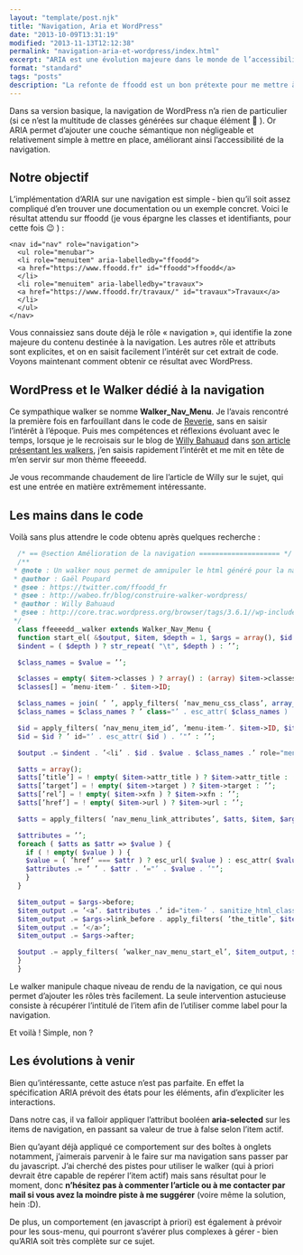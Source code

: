```yaml
---
layout: "template/post.njk"
title: "Navigation, Aria et WordPress"
date: "2013-10-09T13:31:19"
modified: "2013-11-13T12:12:38"
permalink: "navigation-aria-et-wordpress/index.html"
excerpt: "ARIA est une évolution majeure dans le monde de l’accessibilité web, mais bien que candidat à la recommandation au W3C depuis 2011 elle est relativement peu implémentée – notamment dans WordPress."
format: "standard"
tags: "posts"
description: "La refonte de ffoodd est un bon prétexte pour me mettre à niveau sur certaines nouveautés, dont ARIA : je connaissais les rôles \"landmarks\" principaux, mais assez peu les autres propriétés et leur utilité. Voilà qui est corrigé !"
---
```

Dans sa version basique, la navigation de WordPress n’a rien de particulier (si ce n’est la multitude de classes générées sur chaque élément 🙁 ). Or ARIA permet d’ajouter une couche sémantique non négligeable et relativement simple à mettre en place, améliorant ainsi l’accessibilité de la navigation.

## Notre objectif

L’implémentation d’ARIA sur une navigation est simple ‐ bien qu’il soit assez compliqué d’en trouver une documentation ou un exemple concret. Voici le résultat attendu sur ffoodd (je vous épargne les classes et identifiants, pour cette fois 😉 ) :

```markup
<nav id="nav" role="navigation">
  <ul role="menubar">
  <li role="menuitem" aria-labelledby="ffoodd">
  <a href="https://www.ffoodd.fr" id="ffoodd">ffoodd</a>
  </li>
  <li role="menuitem" aria-labelledby="travaux">
  <a href="https://www.ffoodd.fr/travaux/" id="travaux">Travaux</a>
  </li>
  </ul> 
</nav>
```

Vous connaissiez sans doute déjà le rôle «&nbsp;navigation&nbsp;», qui identifie la zone majeure du contenu destinée à la navigation. Les autres rôle et attributs sont explicites, et on en saisit facilement l’intérêt sur cet extrait de code. Voyons maintenant comment obtenir ce résultat avec WordPress.

## WordPress et le Walker dédié à la navigation

Ce sympathique walker se nomme **Walker\_Nav\_Menu**. Je l’avais rencontré la première fois en farfouillant dans le code de [Reverie](http://themefortress.com/reverie/ "Reverie - un starter theme pour WordPress (nouvelle fenêtre)"), sans en saisir l’intérêt à l’époque. Puis mes compétences et réflexions évoluant avec le temps, lorsque je le recroisais sur le blog de [Willy Bahuaud](https://twitter.com/willybahuaud "Willy Bahuaud sur Twitter (nouvelle fenêtre)") dans [son article présentant les walkers](http://wabeo.fr/blog/construire-walker-wordpress/ "Construire un walker WordPress (nouvelle fenêtre)"), j’en saisis rapidement l’intérêt et me mit en tête de m’en servir sur mon thème ffeeeedd.

Je vous recommande chaudement de lire l’article de Willy sur le sujet, qui est une entrée en matière extrêmement intéressante.

## Les mains dans le code

Voilà sans plus attendre le code obtenu après quelques recherche :

```php
  /* == @section Amélioration de la navigation ==================== */
  /**
 * @note : Un walker nous permet de amnipuler le html généré pour la navigation afin d’y ajouter les roles aria qui vont bien.
 * @author : Gaël Poupard
 * @see : https://twitter.com/ffoodd_fr
 * @see : http://wabeo.fr/blog/construire-walker-wordpress/
 * @author : Willy Bahuaud
 * @see : http://core.trac.wordpress.org/browser/tags/3.6.1//wp-includes/nav-menu-template.php#L0
 */
  class ffeeeedd__walker extends Walker_Nav_Menu {
  function start_el( &$output, $item, $depth = 1, $args = array(), $id = 0 ) {
  $indent = ( $depth ) ? str_repeat( "\t", $depth ) : ’’;

  $class_names = $value = ’’;

  $classes = empty( $item->classes ) ? array() : (array) $item->classes;
  $classes[] = ’menu-item-’ . $item->ID;

  $class_names = join( ’ ’, apply_filters( ’nav_menu_css_class’, array_filter( $classes ), $item, $args ) );
  $class_names = $class_names ? ’ class="’ . esc_attr( $class_names ) . ’"’ : ’’;

  $id = apply_filters( ’nav_menu_item_id’, ’menu-item-’. $item->ID, $item, $args );
  $id = $id ? ’ id="’ . esc_attr( $id ) . ’"’ : ’’;

  $output .= $indent . ’<li’ . $id . $value . $class_names .’ role="menuitem" aria-labelledby="item-’ . sanitize_html_class( apply_filters( ’the_title’, $item->title, $item->ID ) ) . ’">’;

  $atts = array();
  $atts[’title’] = ! empty( $item->attr_title ) ? $item->attr_title : ’’;
  $atts[’target’] = ! empty( $item->target ) ? $item->target : ’’;
  $atts[’rel’] = ! empty( $item->xfn ) ? $item->xfn : ’’;
  $atts[’href’] = ! empty( $item->url ) ? $item->url : ’’;

  $atts = apply_filters( ’nav_menu_link_attributes’, $atts, $item, $args );

  $attributes = ’’;
  foreach ( $atts as $attr => $value ) {
    if ( ! empty( $value ) ) {
    $value = ( ’href’ === $attr ) ? esc_url( $value ) : esc_attr( $value );
    $attributes .= ’ ’ . $attr . ’="’ . $value . ’"’;
    }
  }

  $item_output = $args->before;
  $item_output .= ’<a’. $attributes .’ id="item-’ . sanitize_html_class( apply_filters( ’the_title’, $item->title, $item->ID ) ) . ’">’;
  $item_output .= $args->link_before . apply_filters( ’the_title’, $item->title, $item->ID ) . $args->link_after;
  $item_output .= ’</a>’;
  $item_output .= $args->after;

  $output .= apply_filters( ’walker_nav_menu_start_el’, $item_output, $item, $depth, $args );
  }
  }
```

Le walker manipule chaque niveau de rendu de la navigation, ce qui nous permet d’ajouter les rôles très facilement. La seule intervention astucieuse consiste à récupérer l’intitulé de l’item afin de l’utiliser comme label pour la navigation.

Et voilà ! Simple, non ?

## Les évolutions à venir

Bien qu’intéressante, cette astuce n’est pas parfaite. En effet la spécification ARIA prévoit des états pour les éléments, afin d’expliciter les interactions.

Dans notre cas, il va falloir appliquer l’attribut booléen **aria-selected** sur les items de navigation, en passant sa valeur de true à false selon l’item actif.

Bien qu’ayant déjà appliqué ce comportement sur des boîtes à onglets notamment, j’aimerais parvenir à le faire sur ma navigation sans passer par du javascript. J’ai cherché des pistes pour utiliser le walker (qui à priori devrait être capable de repérer l’item actif) mais sans résultat pour le moment, donc **n’hésitez pas à commenter l’article ou à me contacter par mail si vous avez la moindre piste à me suggérer** (voire même la solution, hein :D).

De plus, un comportement (en javascript à priori) est également à prévoir pour les sous-menu, qui pourront s’avérer plus complexes à gérer ‐ bien qu’ARIA soit très complète sur ce sujet.